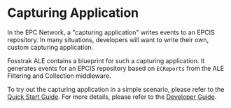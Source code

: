 # Capturing Application #

In the EPC Network, a "capturing application" writes events to an EPCIS repository. In many situations, developers will want to write their own, custom capturing application.

Fosstrak ALE contains a blueprint for such a capturing application. It generates events for an EPCIS repository based on `ECReports` from the ALE Filtering and Collection middleware.

To try out the capturing application in a simple scenario, please refer to the [Quick Start Guide](AleCapturingAppQuickStart.md). For more details, please refer to the [Developer Guide](AleCapturingAppDevGuide.md).